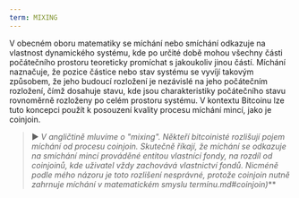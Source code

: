 ```yaml
---
term: MIXING
---
```


V obecném oboru matematiky se míchání nebo smíchání odkazuje na vlastnost dynamického systému, kde po určité době mohou všechny části počátečního prostoru teoreticky promíchat s jakoukoliv jinou částí. Míchání naznačuje, že pozice částice nebo stav systému se vyvíjí takovým způsobem, že jeho budoucí rozložení je nezávislé na jeho počátečním rozložení, čímž dosahuje stavu, kde jsou charakteristiky počátečního stavu rovnoměrně rozloženy po celém prostoru systému. V kontextu Bitcoinu lze tuto koncepci použít k posouzení kvality procesu míchání mincí, jako je coinjoin.

> ► *V angličtině mluvíme o "mixing". Někteří bitcoinisté rozlišují pojem míchání od procesu coinjoin. Skutečně říkají, že míchání se odkazuje na smíchání mincí prováděné entitou vlastnící fondy, na rozdíl od coinjoinů, kde uživatel vždy zachovává vlastnictví fondů. Nicméně podle mého názoru je toto rozlišení nesprávné, protože coinjoin nutně zahrnuje míchání v matematickém smyslu termínu.md#coinjoin)***